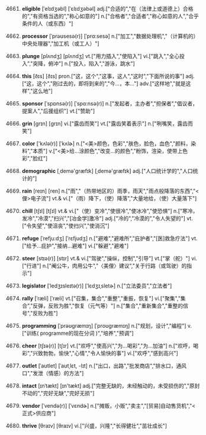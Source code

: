 4661. **eligible**
[ˈelɪdʒəbl]  [ˈɛlɪdʒəbəl]
adj.["合适的","在（法律上或道德上）合格的","有资格当选的","称心如意的"]  n.["合格者","合适者","称心如意的人","合乎条件的人（或东西）"]  

4662. **processor**
[ˈprəʊsesə(r)]  [ˈprɑ:sesə]
n.["加工","数据处理机","（计算机的）中央处理器","加工机（或工人）"]  

4663. **plunge**
[plʌndʒ]  [plʌndʒ]
vt.["用力插入","使陷入"]  vi.["跳入","全心投入","突降，俯冲"]  n.["投入，陷入","游泳，跳水"]  

4664. **this**
[ðɪs]  [ðɪs]
pron.["这，这个","这事，这人","这时","下面所说的事"]  adj.["这，这个","刚过去的，即将到来的","今…，本…"]  adv.["这样地","就是这样","这么地"]  

4665. **sponsor**
[ˈspɒnsə(r)]  [ˈspɑ:nsə(r)]
n.["发起者，主办者","担保者","倡议者，提案人","后援组织"]  vt.["赞助"]  

4666. **grin**
[grɪn]  [ɡrɪn]
vi.["露齿而笑"]  vt.["露齿笑着表示"]  n.["咧嘴笑，露齿而笑"]  

4667. **color**
['kʌlə(r)]  [ˈkʌlɚ]
n.["<美>颜色，色彩","肤色，脸色，血色","颜料，染料","本质"]  v.["<美>给…涂颜色","改变…的颜色","粉饰，渲染，使带上色彩","脸红"]  

4668. **demographic**
[ˌdemə'ɡræfɪk]  [ˌdemə'ɡræfɪk]
adj.["人口统计学的","人口统计的"]  

4669. **rain**
[reɪn]  [ren]
n.["雨","（热带地区的）雨季，雨天","雨点般降落的东西","<俚>电子流"]  vt.& vi.["（雨）降下，（使）降落","大量地给，（使）大量落下"]  

4670. **chill**
[tʃɪl]  [tʃɪl]
vt.& vi.["（使）变冷","使很冷","使冰冷","使恐惧"]  n.["寒冷，发冷","冷漠","扫兴","[冶金学]激冷"]  adj.["冷的","冷漠的","令人失望的"]  vt.["令失望","使沮丧","使扫兴","使消沉"]  

4671. **refuge**
[ˈrefju:dʒ]  [ˈrɛfjudʒ]
n.["避难","避难所","庇护者","[医]救急疗法"]  vt.["给予…庇护","接纳…避难"]  vi.["躲避","避难"]  

4672. **steer**
[stɪə(r)]  [stɪr]
vt.& vi.["驾驶","操纵，控制","引导"]  vt.["掌（舵）"]  vi.["行进"]  n.["阉公牛，肉用公牛","〈美俚〉建议","关于行路（或驾驶）的指示"]  

4673. **legislator**
[ˈledʒɪsleɪtə(r)]  [ˈlɛdʒɪˌsletɚ]
n.["立法委员","立法者"]  

4674. **rally**
[ˈræli]  [ˈræli]
vt.["召集，集合","重整","重振，恢复"]  vi.["聚集","集合","反弹，反败为胜","恢复（元气等）"]  n.["集合","重新集合","重整的信号","反败为胜"]  

4675. **programming**
[ˈprəʊgræmɪŋ]  [ˈproʊgræmɪŋ]
n.["规划，设计","编程"]  v.["训练( programme的现在分词 )","培养","预调"]  

4676. **cheer**
[tʃɪə(r)]  [tʃɪr]
vt.["欢呼","使高兴","为…喝彩","为…加油"]  n.["欢呼，喝彩","兴致勃勃，愉快","心情","令人愉快的事"]  vi.["欢呼","感到高兴"]  

4677. **outlet**
[ˈaʊtlet]  [ˈaʊtˌlɛt, -lɪt]
n.["出口，出路","批发商店","排水口，通风口","发泄（情感）的方法"]  

4678. **intact**
[ɪnˈtækt]  [ɪn'tækt]
adj.["完整无缺的，未经触动的，未受损伤的","原封不动的","完好无缺","完好无损"]  

4679. **vendor**
[ˈvendə(r)]  [ˈvɛndɚ]
n.["摊贩，小贩","卖主","[贸易]自动售货机","<正式>供应商"]  

4680. **thrive**
[θraɪv]  [θraɪv]
vi.["兴盛，兴隆","长得健壮","茁壮成长"]  

